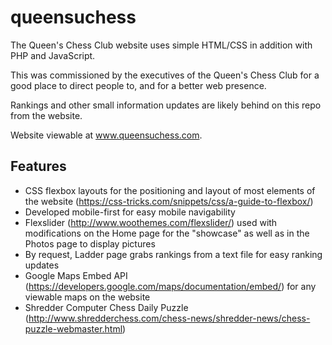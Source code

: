 # queensuchess
The Queen's Chess Club website uses simple HTML/CSS in addition with PHP and JavaScript. 

This was commissioned by the executives of the Queen's Chess Club for a good place to direct people to, and for a better web presence.

Rankings and other small information updates are likely behind on this repo from the website.

Website viewable at www.queensuchess.com.

## Features

* CSS flexbox layouts for the positioning and layout of most elements of the website (https://css-tricks.com/snippets/css/a-guide-to-flexbox/)
* Developed mobile-first for easy mobile navigability
* Flexslider (http://www.woothemes.com/flexslider/) used with modifications on the Home page for the "showcase" as well as in the Photos page to display pictures
* By request, Ladder page grabs rankings from a text file for easy ranking updates
* Google Maps Embed API (https://developers.google.com/maps/documentation/embed/) for any viewable maps on the website
* Shredder Computer Chess Daily Puzzle (http://www.shredderchess.com/chess-news/shredder-news/chess-puzzle-webmaster.html)
